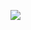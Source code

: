 <a href="https://codeclimate.com/github/AleksandrZyuzyukin/mr_po_1/maintainability"><img src="https://api.codeclimate.com/v1/badges/a12a490866842ecc5ba9/maintainability" /></a>
